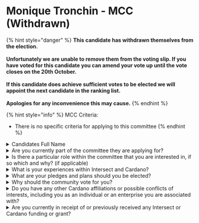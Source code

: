 # Monique Tronchin - MCC (Withdrawn)



{% hint style="danger" %}
**This candidate has withdrawn themselves from the election.**  \
\
**Unfortunately we are unable to remove them from the voting slip.  If you have voted for this candidate you can amend your vote up until the vote closes on the 20th October.**\
\
**If this candidate does achieve sufficient votes to be elected we will appoint the next candidate in the ranking list.**\
\
**Apologies for any inconvenience this may cause.**
{% endhint %}

{% hint style="info" %}
MCC Criteria:

* There is no specific criteria for applying to this committee
{% endhint %}

<details>

<summary>Candidates Full Name</summary>

Monique Tronchin

</details>



<details>

<summary>Are you currently part of the committee they are applying for?</summary>

No

</details>



<details>

<summary>Is there a particular role within the committee that you are interested in, if so which and why? (if applicable)</summary>

N/A

</details>



<details>

<summary>What is your experiences within Intersect and Cardano?</summary>

I have taken two courses with EMURGO (Haskell Developer, Business Blockchain Consultant)&#x20;

I am member on the Intersect Discord server and I have attended Intersect and Project Catalyst town halls and the Constitutional Workshop held in Philly.

</details>



<details>

<summary>What are your pledges and plans should you be elected?</summary>

I pledge to be a committed and active member of the Membership & Community Committee. I pledge to focus on finding opportunities to recognize the contributions and insights of all community members. My plans include devising innovative strategies to increase engagement and collaboration. This will include curating events and educational workshops. In particular, I look forward to exploring different types of incentives to reward community member contributions.

</details>



<details>

<summary>Why should the community vote for you?</summary>

Community and building connection are core components of my personal value system. They are also the foundations of my professional life (http://www.greencitrine.com). Following, obtaining a role on the Membership & Community Committee would be something that I would take seriously as the Cardano community is what drew me to this ecosystem. I also enjoy planning, organizing events and working with people in general.

</details>



<details>

<summary>Do you have any other Cardano affiliations or possible conflicts of interests, including you as an individual or an enterprise you are associated with?</summary>

No

</details>



<details>

<summary>Are you currently in receipt of or previously received any Intersect or Cardano funding or grant?</summary>

No

</details>
